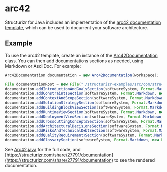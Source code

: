 # arc42

Structurizr for Java includes an implementation of the [arc42 documentation template](http://arc42.org), which can be used to document your software architecture.

## Example

To use the arc42 template, create an instance of the [Arc42Documentation](https://github.com/structurizr/java/blob/master/structurizr-core/src/com/structurizr/documentation/Arc42Documentation.java) class.
You can then add documentations sections as needed, using Markdown or AsciiDoc. For example:

```java
Arc42Documentation documentation = new Arc42Documentation(workspace);

File documentationRoot = new File("./structurizr-examples/src/com/structurizr/example/arc42/markdown");
documentation.addIntroductionAndGoalsSection(softwareSystem, Format.Markdown, new File(documentationRoot, "01-introduction-and-goals.md"));
documentation.addConstraintsSection(softwareSystem, Format.Markdown, new File(documentationRoot, "02-architecture-constraints.md"));
documentation.addContextAndScopeSection(softwareSystem, Format.Markdown, new File(documentationRoot, "03-system-scope-and-context.md"));
documentation.addSolutionStrategySection(softwareSystem, Format.Markdown, new File(documentationRoot, "04-solution-strategy.md"));
documentation.addBuildingBlockViewSection(softwareSystem, Format.Markdown, new File(documentationRoot, "05-building-block-view.md"));
documentation.addRuntimeViewSection(softwareSystem, Format.Markdown, new File(documentationRoot, "06-runtime-view.md"));
documentation.addDeploymentViewSection(softwareSystem, Format.Markdown, new File(documentationRoot, "07-deployment-view.md"));
documentation.addCrosscuttingConceptsSection(softwareSystem, Format.Markdown, new File(documentationRoot, "08-crosscutting-concepts.md"));
documentation.addArchitecturalDecisionsSection(softwareSystem, Format.Markdown, new File(documentationRoot, "09-architecture-decisions.md"));
documentation.addRisksAndTechnicalDebtSection(softwareSystem, Format.Markdown, new File(documentationRoot, "10-quality-requirements.md"));
documentation.addQualityRequirementsSection(softwareSystem, Format.Markdown, new File(documentationRoot, "11-risks-and-technical-debt.md"));
documentation.addGlossarySection(softwareSystem, Format.Markdown, new File(documentationRoot, "12-glossary.md"));
```

See [Arc42.java](https://github.com/structurizr/java/blob/master/structurizr-examples/src/com/structurizr/example/Arc42.java) for the full code, and [https://structurizr.com/share/27791/documentation](https://structurizr.com/share/27791/documentation) to see the rendered documentation.